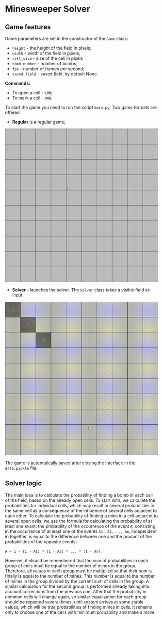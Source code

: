 # Minesweeper Solver

## Game features

Game parameters are set in the constructor of the `Game` class:
- `height` - the height of the field in pixels;
- `width` - width of the field in pixels;
- `cell_size` - size of the cell in pixels
- `bomb_number` - number of bombs;
- `fps` - number of frames per second;
- `saved_field` - saved field, by default None.

**Commands:**
- To open a cell - `LMB`;
- To mark a cell - `RMB`.

To start the game you need to run the script `main.py`. Two game formats are offered:

- **Regular** is a regular game;

![](img/regular.gif)

- **Solver** - launches the solver. The `Solver` class takes a visible field as input.

![](img/solver.gif)

The game is automatically saved after closing the interface in the `data.pickle` file.

## Solver logic

The main idea is to calculate the probability of finding a bomb in each cell of the field, 
based on the already open cells. To start with, we calculate the probabilities for
individual cells, which may result in several probabilities in the same cell as a 
consequence of the influence of several cells adjacent to each other. To calculate the 
probability of finding a mine in a cell adjacent to several open cells, we use the formula
for calculating the probability of at least one event: the probability of the 
occurrence of the event `A`, consisting in the occurrence of at least one of the 
events `A1, A2,..., An`, independent  in together, is equal to the difference between 
one and the product of the probabilities of the opposite events:

`A = 1 - (1 - A1) * (1 - A2) * ... * (1 - An)`. 

However, it should be remembered that the sum of probabilities in each group of cells
must be equal to the number of mines in the group. Therefore, all values in each group 
must be multiplied so that their sum is finally is equal to the number of mines. This
number is equal to the number of mines in the group divided by the current sum of
cells in the group. A similar calculation for the second group is performed already 
taking  into account corrections from the previous one. After that the probability in 
common cells will change again, so similar equalization for each group should be 
repeated several times, until system arrives at some stable values, which will be true 
probabilities of finding mines in cells. It remains only to choose one of the cells 
with minimum probability and make a move.